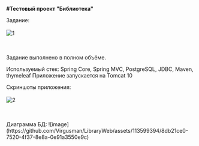 <b>#Тестовый проект "Библиотека"</b>

Задание:
<br>
<br>
![1](https://github.com/Virgusman/LibraryWeb/assets/113599394/3ffeb374-46c0-44b5-8c71-72ea50e9c38b)

<br>
<br>
Задание выполнено в полном объёме.

Используемый стек: Spring Core, Spring MVC, PostgreSQL, JDBC, Maven, thymeleaf
Приложение запускается на Tomcat 10

Скриншоты приложения:
<br>
<br>
![2](https://github.com/Virgusman/LibraryWeb/assets/113599394/a88c9f1e-9c76-40fb-8460-03ecefa68097)

<br>
<br>
Диаграмма БД:
![image](https://github.com/Virgusman/LibraryWeb/assets/113599394/8db21ce0-7520-4f37-8e8a-0e91a3550e9c)
